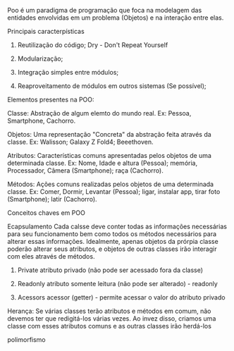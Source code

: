 Poo é um paradigma de programação que foca na modelagem das entidades envolvidas em um problema (Objetos) e na interação entre elas.

Principais caracterpísticas

1. Reutilização do código; Dry - Don't Repeat Yourself

2. Modularização;

3. Integração simples entre módulos;

4. Reaproveitamento de módulos em outros sistemas (Se possível);

Elementos presentes na POO:

Classe: Abstração de algum elemto do mundo real. Ex: Pessoa, Smartphone, Cachorro.

Objetos: Uma representação "Concreta" da abstração feita através da classe. Ex: Walisson; Galaxy Z Fold4; Beeethoven.

Atributos: Características comuns apresentadas pelos objetos de uma determinada classe. Ex: Nome, Idade e altura (Pessoa); memória, Processador, Câmera (Smartphone); raça (Cachorro).

Métodos: Ações comuns realizadas pelos objetos de uma determinada classe. Ex: Comer, Dormir, Levantar (Pessoa); ligar, instalar app, tirar foto (Smartphone); latir (Cachorro).


Conceitos chaves em POO

Ecapsulamento
    Cada calsse deve conter todas as informações necessárias para seu funcionamento bem como todos os métodos necessários para alterar essas informações. Idealmente, apenas objetos da prórpia classe poderão alterar seus atributos, e objetos de outras classes irão interagir com eles através de métodos.


1. Private
    atributo privado (não pode ser acessado fora da classe)

2. Readonly
    atributo somente leitura (não pode ser alterado) - readonly

3. Acessors
    acessor (getter) - permite acessar o valor do atributo privado


Herança: 
    Se várias classes terão atributos e métodos em comum, não devemos ter que redigitá-los várias vezes. Ao invez disso, criamos uma classe com esses atributos comuns e as outras classes irão herdá-los

polimorfismo



